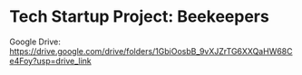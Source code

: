 # Tech Startup Project: Beekeepers
Google Drive: https://drive.google.com/drive/folders/1GbiOosbB_9vXJZrTG6XXQaHW68Ce4Foy?usp=drive_link



